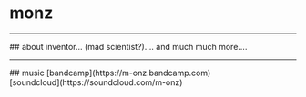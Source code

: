 # monz
<hr>
## about
inventor... (mad scientist?).... and much much more....

<hr>
## music
[bandcamp](https://m-onz.bandcamp.com) <br />
[soundcloud](https://soundcloud.com/m-onz)
